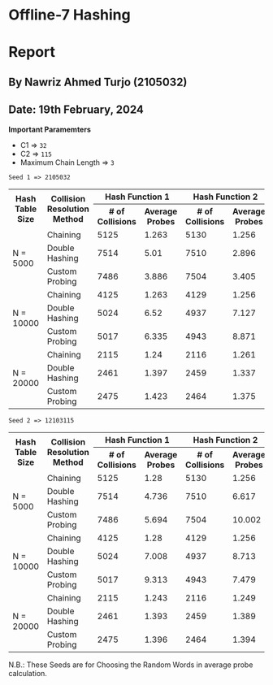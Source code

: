 # Offline-7 Hashing

# Report

## By Nawriz Ahmed Turjo **(2105032)**

## Date: 19th February, 2024

**Important Paramemters**

- C1 => `32`
- C2 => `115`
- Maximum Chain Length => `3`

`Seed 1 => 2105032`

<table>
<tr>
    <th rowspan="2">Hash Table Size</th>
    <th rowspan="2">Collision Resolution Method</th>
    <th colspan="2">Hash Function 1</th>
    <th colspan="2">Hash Function 2</th>
</tr>
<tr>
    <th># of Collisions</th>
    <th>Average Probes</th>
    <th># of Collisions</th>
    <th>Average Probes</th>
</tr>
<tr>
    <td rowspan="3">N = 5000</td>
    <td>Chaining</td>
    <td>5125</td>
    <td>1.263</td>
    <td>5130</td>
    <td>1.256</td>
</tr>
<tr>
    <td>Double Hashing</td>
    <td>7514</td>
    <td>5.01</td>
    <td>7510</td>
    <td>2.896</td>
</tr>
<tr>
    <td>Custom Probing</td>
    <td>7486</td>
    <td>3.886</td>
    <td>7504</td>
    <td>3.405</td>
</tr>
<tr>
    <td rowspan="3">N = 10000</td>
    <td>Chaining</td>
    <td>4125</td>
    <td>1.263</td>
    <td>4129</td>
    <td>1.256</td>
</tr>
<tr>
    <td>Double Hashing</td>
    <td>5024</td>
    <td>6.52</td>
    <td>4937</td>
    <td>7.127</td>
</tr>
<tr>
    <td>Custom Probing</td>
    <td>5017</td>
    <td>6.335</td>
    <td>4943</td>
    <td>8.871</td>
</tr>
<tr>
    <td rowspan="3">N = 20000</td>
    <td>Chaining</td>
    <td>2115</td>
    <td>1.24</td>
    <td>2116</td>
    <td>1.261</td>
</tr>
<tr>
    <td>Double Hashing</td>
    <td>2461</td>
    <td>1.397</td>
    <td>2459</td>
    <td>1.337</td>
</tr>
<tr>
    <td>Custom Probing</td>
    <td>2475</td>
    <td>1.423</td>
    <td>2464</td>
    <td>1.375</td>
</tr>
</table>
  
```Seed 2 => 12103115```
<table>
<tr>
    <th rowspan="2">Hash Table Size</th>
    <th rowspan="2">Collision Resolution Method</th>
    <th colspan="2">Hash Function 1</th>
    <th colspan="2">Hash Function 2</th>
</tr>
<tr>
    <th># of Collisions</th>
    <th>Average Probes</th>
    <th># of Collisions</th>
    <th>Average Probes</th>
</tr>
<tr>
    <td rowspan="3">N = 5000</td>
    <td>Chaining</td>
    <td>5125</td>
    <td>1.28</td>
    <td>5130</td>
    <td>1.256</td>
</tr>
<tr>
    <td>Double Hashing</td>
    <td>7514</td>
    <td>4.736</td>
    <td>7510</td>
    <td>6.617</td>
</tr>
<tr>
    <td>Custom Probing</td>
    <td>7486</td>
    <td>5.694</td>
    <td>7504</td>
    <td>10.002</td>
</tr>
<tr>
    <td rowspan="3">N = 10000</td>
    <td>Chaining</td>
    <td>4125</td>
    <td>1.28</td>
    <td>4129</td>
    <td>1.256</td>
</tr>
<tr>
    <td>Double Hashing</td>
    <td>5024</td>
    <td>7.008</td>
    <td>4937</td>
    <td>8.713</td>
</tr>
<tr>
    <td>Custom Probing</td>
    <td>5017</td>
    <td>9.313</td>
    <td>4943</td>
    <td>7.479</td>
</tr>
<tr>
    <td rowspan="3">N = 20000</td>
    <td>Chaining</td>
    <td>2115</td>
    <td>1.243</td>
    <td>2116</td>
    <td>1.249</td>
</tr>
<tr>
    <td>Double Hashing</td>
    <td>2461</td>
    <td>1.393</td>
    <td>2459</td>
    <td>1.389</td>
</tr>
<tr>
    <td>Custom Probing</td>
    <td>2475</td>
    <td>1.396</td>
    <td>2464</td>
    <td>1.394</td>
</tr>
</table>

N.B.: These Seeds are for Choosing the Random Words in average probe calculation.
